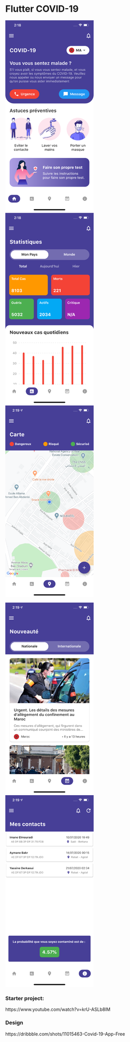 # Flutter COVID-19 



   
<p float="left">
  <img src="Simulator Screen Shot - iPhone 11 Pro Max - 2020-06-13 at 02.18.52.png" height=600px/>
  <img src="Simulator Screen Shot - iPhone 11 Pro Max - 2020-06-13 at 02.18.58.png" height=600px/>
  <img src="Simulator Screen Shot - iPhone 11 Pro Max - 2020-06-13 at 02.19.12.png" height=600px/>
  
</p>

   
<p float="left">
  <img src="Simulator Screen Shot - iPhone 11 Pro Max - 2020-06-13 at 02.19.18.png" height=600px/>
  <img src="Simulator Screen Shot - iPhone 11 Pro Max - 2020-06-13 at 02.19.30.png" height=600px/>
</p>

<h3>Starter project: </h3>
https://www.youtube.com/watch?v=krU-ASLb8lM

<h3>Design</h3>
https://dribbble.com/shots/11015463-Covid-19-App-Free
